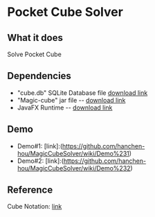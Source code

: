 # Pocket Cube Solver
## What it does
Solve Pocket Cube

## Dependencies
* "cube.db" SQLite Database file [download link](https://github.com/hanchen-hou/MagicCubeStateGenerator/releases/latest)
* "Magic-cube" jar file -- [download link](https://github.com/hanchen-hou/MagicCube/releases/latest)
* JavaFX Runtime -- [download link](https://openjfx.io/openjfx-docs/#install-javafx)

## Demo
* Demo#1: [link]:(https://github.com/hanchen-hou/MagicCubeSolver/wiki/Demo%231)
* Demo#2: [link]:(https://github.com/hanchen-hou/MagicCubeSolver/wiki/Demo%232)

## Reference
Cube Notation: [link](https://ruwix.com/the-rubiks-cube/notation/)
